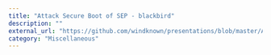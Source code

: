 ```yaml
---
title: "Attack Secure Boot of SEP - blackbird"
description: ""
external_url: "https://github.com/windknown/presentations/blob/master/Attack_Secure_Boot_of_SEP.pdf"
category: "Miscellaneous"
---
```

